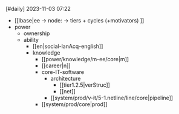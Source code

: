 [#daily]
2023-11-03
07:22

- [[lbase|ee -> node: -> tiers + cycles (+motivators) ]]
- power
	- ownership
	- ability
		- [[en|social-lanAcq-english]]
		- knowledge
			- [[power/knowledge/m-ee/core|m]]
			- [[career|n]]
			- core-IT-software
				- architecture
					- [[tier1.2.5|verStruc]]
					- [[net]]
				- [[system/prod/v-it/5-1.netline/line/core|pipeline]]
			- [[system/prod/core|prod]]
